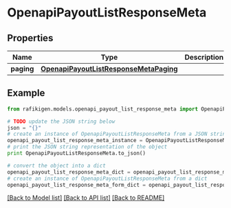 # OpenapiPayoutListResponseMeta


## Properties
Name | Type | Description | Notes
------------ | ------------- | ------------- | -------------
**paging** | [**OpenapiPayoutListResponseMetaPaging**](OpenapiPayoutListResponseMetaPaging.md) |  | [optional] 

## Example

```python
from rafikigen.models.openapi_payout_list_response_meta import OpenapiPayoutListResponseMeta

# TODO update the JSON string below
json = "{}"
# create an instance of OpenapiPayoutListResponseMeta from a JSON string
openapi_payout_list_response_meta_instance = OpenapiPayoutListResponseMeta.from_json(json)
# print the JSON string representation of the object
print OpenapiPayoutListResponseMeta.to_json()

# convert the object into a dict
openapi_payout_list_response_meta_dict = openapi_payout_list_response_meta_instance.to_dict()
# create an instance of OpenapiPayoutListResponseMeta from a dict
openapi_payout_list_response_meta_form_dict = openapi_payout_list_response_meta.from_dict(openapi_payout_list_response_meta_dict)
```
[[Back to Model list]](../README.md#documentation-for-models) [[Back to API list]](../README.md#documentation-for-api-endpoints) [[Back to README]](../README.md)


